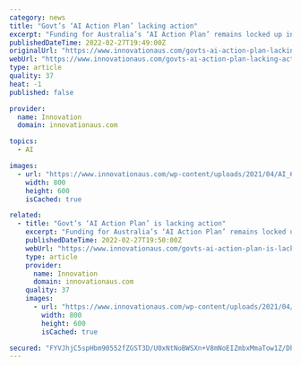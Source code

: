 ```yaml
---
category: news
title: "Govt’s ‘AI Action Plan’ lacking action"
excerpt: "Funding for Australia’s ‘AI Action Plan’ remains locked up in the Industry department nearly a year after it was announced, with a key business group pressing the government to release the $124 million promised in last year’s budget."
publishedDateTime: 2022-02-27T19:49:00Z
originalUrl: "https://www.innovationaus.com/govts-ai-action-plan-lacking-action/"
webUrl: "https://www.innovationaus.com/govts-ai-action-plan-lacking-action/"
type: article
quality: 37
heat: -1
published: false

provider:
  name: Innovation
  domain: innovationaus.com

topics:
  - AI

images:
  - url: "https://www.innovationaus.com/wp-content/uploads/2021/04/AI_638342005_OP.jpg"
    width: 800
    height: 600
    isCached: true

related:
  - title: "Govt’s ‘AI Action Plan’ is lacking action"
    excerpt: "Funding for Australia’s ‘AI Action Plan’ remains locked up in the Industry department nearly a year after it was announced, with a key business group pressing the government to release the $124 million promised in last year’s budget."
    publishedDateTime: 2022-02-27T19:50:00Z
    webUrl: "https://www.innovationaus.com/govts-ai-action-plan-is-lacking-action/"
    type: article
    provider:
      name: Innovation
      domain: innovationaus.com
    quality: 37
    images:
      - url: "https://www.innovationaus.com/wp-content/uploads/2021/04/AI_638342005_OP.jpg"
        width: 800
        height: 600
        isCached: true

secured: "FYVJhjC5spHbm90552fZGST3D/U0xNtNoBWSXn+V8mNoEIZmbxMmaTow1Z/DhEULGOflpfLIZDf+8Gji2ovUup7EDifncM6g6glOMJOvywDhi4skiR7rZtbwgB+gss/dqEEKA7H7raLUj3JfRVqfuE2T9B6DIT+9R3m1a9YtvbQq0xVcn+fihXNFXD8qapDakMZjSBfaqp3TjOlBm2DgJpVZApW7p7gMZ0zxVdx2TsU0QfdFRnvsD5tknyNYgn/OTkHjCyyUVZgtwZLwrcHRPYp2SuPwp418g/qWREWekP8ZFTyBXPnPGBdEXWA2HdeFdNIlL/s9UKxqnMgd9okm6SXwkwiyhsKMS6kXkQKYu8M=;UyXahznOgWtCq/KAkgZMuw=="
---
```



